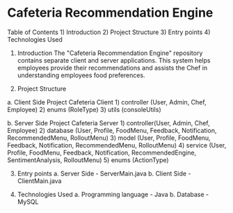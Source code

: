 # Cafeteria Recommendation Engine

Table of Contents
	1) Introduction
	2) Project Structure
	3) Entry points
	4) Technologies Used

1) Introduction
The "Cafeteria Recommendation Engine" repository contains separate client and server applications. This system helps employees provide their recommendations and assists the Chef in understanding employees food preferences.

2) Project Structure

a. Client Side Project
	Cafeteria Client
		1) controller (User, Admin, Chef, Employee)
		2) enums (RoleType)
		3) utils (consoleUtils)

b. Server Side Project
	Cafeteria Server
 		1) controller(User, Admin, Chef, Employee)
 		2) database (User, Profile, FoodMenu, Feedback, Notification, RecommendedMenu, RolloutMenu)
 		3) model (User, Profile, FoodMenu, Feedback, Notification, RecommendedMenu, RolloutMenu)
 		4) service (User, Profile, FoodMenu, Feedback, Notification, RecommendedEngine, SentimentAnalysis, RolloutMenu)
 		5) enums (ActionType)
					
3) Entry points
	a. Server Side - ServerMain.java
	b. Client Side - ClientMain.java

4) Technologies Used
		a. Programming language - Java
		b. Database - MySQL

